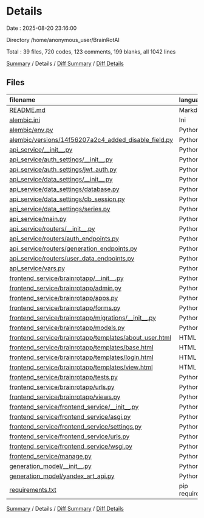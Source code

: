 # Details

Date : 2025-08-20 23:16:00

Directory /home/anonymous_user/BrainRotAI

Total : 39 files,  720 codes, 123 comments, 199 blanks, all 1042 lines

[Summary](results.md) / Details / [Diff Summary](diff.md) / [Diff Details](diff-details.md)

## Files
| filename | language | code | comment | blank | total |
| :--- | :--- | ---: | ---: | ---: | ---: |
| [README.md](/README.md) | Markdown | 1 | 0 | 0 | 1 |
| [alembic.ini](/alembic.ini) | Ini | 121 | 0 | 27 | 148 |
| [alembic/env.py](/alembic/env.py) | Python | 35 | 29 | 17 | 81 |
| [alembic/versions/14f56207a2c4\_added\_disable\_field.py](/alembic/versions/14f56207a2c4_added_disable_field.py) | Python | 13 | 14 | 8 | 35 |
| [api\_service/\_\_init\_\_.py](/api_service/__init__.py) | Python | 0 | 0 | 1 | 1 |
| [api\_service/auth\_settings/\_\_init\_\_.py](/api_service/auth_settings/__init__.py) | Python | 0 | 0 | 1 | 1 |
| [api\_service/auth\_settings/jwt\_auth.py](/api_service/auth_settings/jwt_auth.py) | Python | 59 | 6 | 10 | 75 |
| [api\_service/data\_settings/\_\_init\_\_.py](/api_service/data_settings/__init__.py) | Python | 0 | 0 | 1 | 1 |
| [api\_service/data\_settings/database.py](/api_service/data_settings/database.py) | Python | 15 | 0 | 8 | 23 |
| [api\_service/data\_settings/db\_session.py](/api_service/data_settings/db_session.py) | Python | 13 | 1 | 7 | 21 |
| [api\_service/data\_settings/series.py](/api_service/data_settings/series.py) | Python | 10 | 3 | 5 | 18 |
| [api\_service/main.py](/api_service/main.py) | Python | 20 | 0 | 5 | 25 |
| [api\_service/routers/\_\_init\_\_.py](/api_service/routers/__init__.py) | Python | 0 | 0 | 1 | 1 |
| [api\_service/routers/auth\_endpoints.py](/api_service/routers/auth_endpoints.py) | Python | 29 | 0 | 6 | 35 |
| [api\_service/routers/generation\_endpoints.py](/api_service/routers/generation_endpoints.py) | Python | 13 | 2 | 4 | 19 |
| [api\_service/routers/user\_data\_endpoints.py](/api_service/routers/user_data_endpoints.py) | Python | 8 | 0 | 3 | 11 |
| [api\_service/vars.py](/api_service/vars.py) | Python | 11 | 3 | 3 | 17 |
| [frontend\_service/brainrotapp/\_\_init\_\_.py](/frontend_service/brainrotapp/__init__.py) | Python | 0 | 0 | 1 | 1 |
| [frontend\_service/brainrotapp/admin.py](/frontend_service/brainrotapp/admin.py) | Python | 1 | 1 | 2 | 4 |
| [frontend\_service/brainrotapp/apps.py](/frontend_service/brainrotapp/apps.py) | Python | 4 | 0 | 3 | 7 |
| [frontend\_service/brainrotapp/forms.py](/frontend_service/brainrotapp/forms.py) | Python | 20 | 0 | 3 | 23 |
| [frontend\_service/brainrotapp/migrations/\_\_init\_\_.py](/frontend_service/brainrotapp/migrations/__init__.py) | Python | 0 | 0 | 1 | 1 |
| [frontend\_service/brainrotapp/models.py](/frontend_service/brainrotapp/models.py) | Python | 1 | 1 | 2 | 4 |
| [frontend\_service/brainrotapp/templates/about\_user.html](/frontend_service/brainrotapp/templates/about_user.html) | HTML | 27 | 0 | 2 | 29 |
| [frontend\_service/brainrotapp/templates/base.html](/frontend_service/brainrotapp/templates/base.html) | HTML | 14 | 0 | 1 | 15 |
| [frontend\_service/brainrotapp/templates/login.html](/frontend_service/brainrotapp/templates/login.html) | HTML | 52 | 0 | 3 | 55 |
| [frontend\_service/brainrotapp/templates/view.html](/frontend_service/brainrotapp/templates/view.html) | HTML | 73 | 0 | 10 | 83 |
| [frontend\_service/brainrotapp/tests.py](/frontend_service/brainrotapp/tests.py) | Python | 1 | 1 | 2 | 4 |
| [frontend\_service/brainrotapp/urls.py](/frontend_service/brainrotapp/urls.py) | Python | 8 | 0 | 2 | 10 |
| [frontend\_service/brainrotapp/views.py](/frontend_service/brainrotapp/views.py) | Python | 20 | 0 | 4 | 24 |
| [frontend\_service/frontend\_service/\_\_init\_\_.py](/frontend_service/frontend_service/__init__.py) | Python | 0 | 0 | 1 | 1 |
| [frontend\_service/frontend\_service/asgi.py](/frontend_service/frontend_service/asgi.py) | Python | 4 | 8 | 5 | 17 |
| [frontend\_service/frontend\_service/settings.py](/frontend_service/frontend_service/settings.py) | Python | 69 | 27 | 31 | 127 |
| [frontend\_service/frontend\_service/urls.py](/frontend_service/frontend_service/urls.py) | Python | 11 | 16 | 2 | 29 |
| [frontend\_service/frontend\_service/wsgi.py](/frontend_service/frontend_service/wsgi.py) | Python | 4 | 8 | 5 | 17 |
| [frontend\_service/manage.py](/frontend_service/manage.py) | Python | 15 | 3 | 5 | 23 |
| [generation\_model/\_\_init\_\_.py](/generation_model/__init__.py) | Python | 0 | 0 | 1 | 1 |
| [generation\_model/yandex\_art\_api.py](/generation_model/yandex_art_api.py) | Python | 41 | 0 | 6 | 47 |
| [requirements.txt](/requirements.txt) | pip requirements | 7 | 0 | 0 | 7 |

[Summary](results.md) / Details / [Diff Summary](diff.md) / [Diff Details](diff-details.md)
